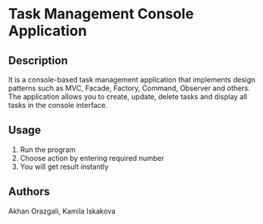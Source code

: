 # Task Management Console Application
## Description
It is a console-based task management application that implements design patterns such as MVC, Facade, Factory, Command, Observer and others. The application allows you to create, update, delete tasks and display all tasks in the console interface.
## Usage
1. Run the program
2. Choose action by entering required number
3. You will get result instantly
## Authors
Akhan Orazgali, Kamila Iskakova 